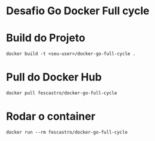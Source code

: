 
# Desafio Go Docker Full cycle

# Build do Projeto
```
docker build -t <seu-user>/docker-go-full-cycle .
```

# Pull do Docker Hub
```
docker pull fescastro/docker-go-full-cycle
```

# Rodar o container
```
docker run --rm fescastro/docker-go-full-cycle
```
